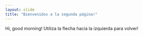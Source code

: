 ```yaml
---
layout: slide
title: "Bienvenidos a la segunda página!"
---
```

Hi, good morning!
Utiliza la flecha hacia la izquierda para volver!

